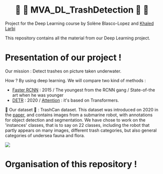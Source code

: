 # <center> :blowfish: :shark: MVA_DL_TrashDetection :whale: :octopus: </center>
Project for the Deep Learning course by Solène Blasco-Lopez and [Khaled Larbi](https://github.com/khaledlarbi)

This repository contains all the material from our Deep Learning project.

# Presentation of our project !

Our mission : Detect trashes on picture taken underwater. 

How ? By using deep learning. 
We will compare two kind of methods :

- [Faster RCNN](https://arxiv.org/pdf/1506.01497.pdf) : 2015 / The youngest from the RCNN gang / State-of-the art when he was younger
- [DETR](https://arxiv.org/pdf/1506.01497.pdf) : 2020 / [Attention](https://arxiv.org/pdf/1706.03762.pdf) : it's based on Transformers.

:abacus: Our dataset :abacus: : TrashCan dataset. This dataset was introduced on 2020 in the [paper](https://arxiv.org/pdf/2007.08097.pdf), and contains images from a submarine robot, with annotations for object detection and segmentation. We have chose to work on the 'instances' classes, that is to say on $22$ classes, including the robot that partly appears on many images, different trash categories, but also general categories of undersea fauna and flora.

![](https://conservancy.umn.edu/bitstream/handle/11299/214865/trash_can_thumbnail.jpg?sequence=8&isAllowed=y)

# Organisation of this repository !